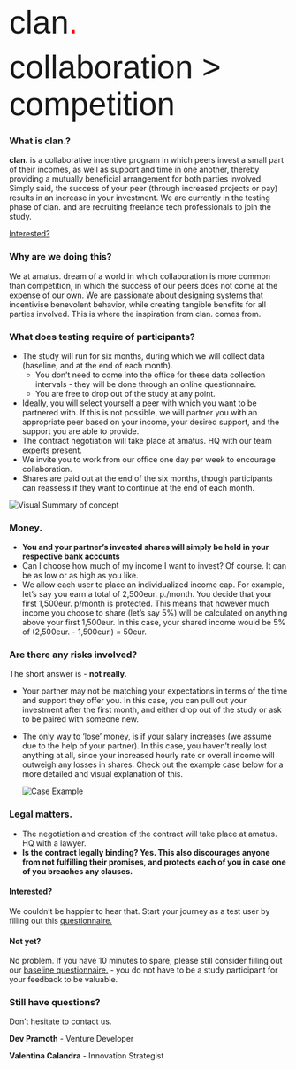<p><span style="font-size: 44pt; font-family: sans-serif;">clan<span style="color: #ff0000;">.</span></span></p>
<p><span style="font-size: 44pt; font-family: sans-serif; ">collaboration &gt; competition</span></p>

### What is clan.?
**clan.** is a collaborative incentive program in which peers invest a small part of their incomes, as well as support and time in one another, thereby providing a mutually beneficial arrangement for both parties involved. Simply said, the success of your peer (through increased projects or pay) results in an increase in your investment. We are currently in the testing phase of clan. and are recruiting freelance tech professionals to join the study.


[Interested?](https://valentinacalandra.typeform.com/to/mcHrTE "Typeform Questionnaire")


### Why are we doing this?
We at amatus. dream of a world in which collaboration is more common than competition, in which the success of our peers does not come at the expense of our own. We are passionate about designing systems that incentivise benevolent behavior, while creating tangible benefits for all parties involved. This is where the inspiration from clan. comes from. 



### What does testing require of participants?
* The study will run for six months, during which we will collect data (baseline, and at the end of each month).
  * You don’t need to come into the office for these data collection intervals - they will be done through an online questionnaire.
  * You are free to drop out of the study at any point.
* Ideally, you will select yourself a peer with which you want to be partnered with. If this is not possible, we will partner you with an appropriate peer based on your income, your desired support, and the support you are able to provide.
* The contract negotiation will take place at amatus. HQ with our team experts present. 
* We invite you to work from our office one day per week to encourage collaboration. 
* Shares are paid out at the end of the six months, though participants can reassess if they want to continue at the end of each month.  

![Visual Summary of concept](http://gdurl.com/kXJx)
### Money.
* **You and your partner’s invested shares will simply be held in your respective bank accounts**
* Can I choose how much of my income I want to invest? Of course. It can be as low or as high as you like. 
* We allow each user to place an individualized income cap. For example, let’s say you earn a total of 2,500eur. p./month. You decide that your first 1,500eur. p/month is protected. This means that however much income you choose to share (let’s say 5%) will be calculated on anything above your first 1,500eur. In this case, your shared income would be 5% of (2,500eur. - 1,500eur.) = 50eur. 



### Are there any risks involved?
The short answer is - **not really.**

* Your partner may not be matching your expectations in terms of the time and support they offer you. In this case, you can pull out your investment after the first month, and either drop out of the study or ask to be paired with someone new. 
* The only way to ‘lose’ money, is if your salary increases (we assume due to the help of your partner). In this case, you haven’t really lost anything at all, since your increased hourly rate or overall income will outweigh any losses in shares. Check out the example case below for a more detailed and visual explanation of this.

          
     ![Case Example](http://gdurl.com/j4Z2)


### Legal matters.
* The negotiation and creation of the contract will take place at amatus. HQ with a lawyer.
* **Is the contract legally binding? Yes. This also discourages anyone from not fulfilling their promises, and protects each of you in case one of you breaches any clauses.** 


#### Interested?
We couldn’t be happier to hear that. Start your journey as a test user by filling out this [questionnaire.](https://valentinacalandra.typeform.com/to/mcHrTE "Typeform Questionnaire")

#### Not yet?
No problem. If you have 10 minutes to spare, please still consider filling out our [baseline questionnaire.](https://valentinacalandra.typeform.com/to/mcHrTE "Typeform Questionnaire") - you do not have to be a study participant for your feedback to be valuable. 

### Still have questions?
Don’t hesitate to contact us. 

**Dev Pramoth** - Venture Developer

**Valentina Calandra** - Innovation Strategist
